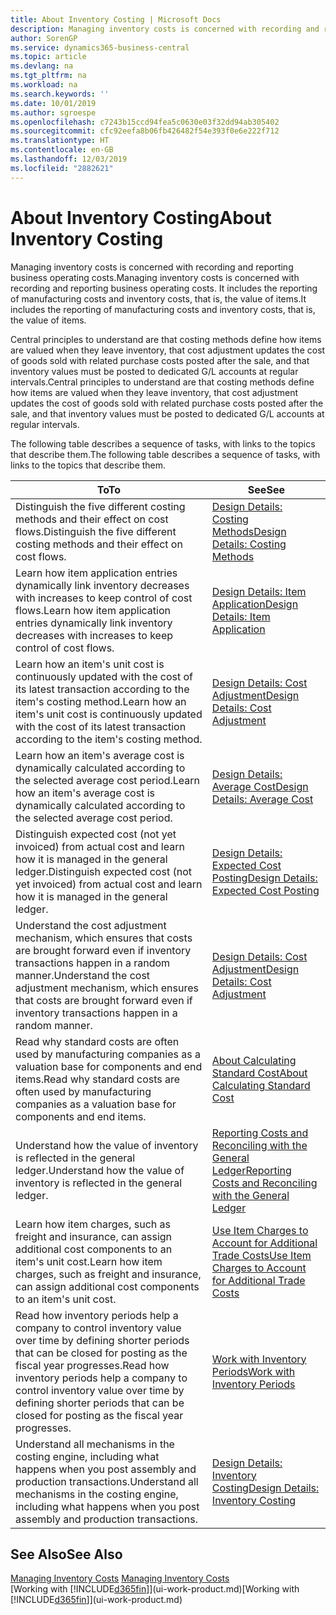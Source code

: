 ```yaml
---
title: About Inventory Costing | Microsoft Docs
description: Managing inventory costs is concerned with recording and reporting business operating costs. It includes the reporting of manufacturing costs and inventory costs, that is, the value of items.
author: SorenGP
ms.service: dynamics365-business-central
ms.topic: article
ms.devlang: na
ms.tgt_pltfrm: na
ms.workload: na
ms.search.keywords: ''
ms.date: 10/01/2019
ms.author: sgroespe
ms.openlocfilehash: c7243b15ccd94fea5c0630e03f32dd94ab305402
ms.sourcegitcommit: cfc92eefa8b06fb426482f54e393f0e6e222f712
ms.translationtype: HT
ms.contentlocale: en-GB
ms.lasthandoff: 12/03/2019
ms.locfileid: "2882621"
---
```

# <a name="about-inventory-costing"></a><span data-ttu-id="27480-104">About Inventory Costing</span><span class="sxs-lookup"><span data-stu-id="27480-104">About Inventory Costing</span></span>
<span data-ttu-id="27480-105">Managing inventory costs is concerned with recording and reporting business operating costs.</span><span class="sxs-lookup"><span data-stu-id="27480-105">Managing inventory costs is concerned with recording and reporting business operating costs.</span></span> <span data-ttu-id="27480-106">It includes the reporting of manufacturing costs and inventory costs, that is, the value of items.</span><span class="sxs-lookup"><span data-stu-id="27480-106">It includes the reporting of manufacturing costs and inventory costs, that is, the value of items.</span></span>  

 <span data-ttu-id="27480-107">Central principles to understand are that costing methods define how items are valued when they leave inventory, that cost adjustment updates the cost of goods sold with related purchase costs posted after the sale, and that inventory values must be posted to dedicated G/L accounts at regular intervals.</span><span class="sxs-lookup"><span data-stu-id="27480-107">Central principles to understand are that costing methods define how items are valued when they leave inventory, that cost adjustment updates the cost of goods sold with related purchase costs posted after the sale, and that inventory values must be posted to dedicated G/L accounts at regular intervals.</span></span>  

 <span data-ttu-id="27480-108">The following table describes a sequence of tasks, with links to the topics that describe them.</span><span class="sxs-lookup"><span data-stu-id="27480-108">The following table describes a sequence of tasks, with links to the topics that describe them.</span></span>   

|<span data-ttu-id="27480-109">**To**</span><span class="sxs-lookup"><span data-stu-id="27480-109">**To**</span></span>|<span data-ttu-id="27480-110">**See**</span><span class="sxs-lookup"><span data-stu-id="27480-110">**See**</span></span>|  
|------------|-------------|  
|<span data-ttu-id="27480-111">Distinguish the five different costing methods and their effect on cost flows.</span><span class="sxs-lookup"><span data-stu-id="27480-111">Distinguish the five different costing methods and their effect on cost flows.</span></span>|[<span data-ttu-id="27480-112">Design Details: Costing Methods</span><span class="sxs-lookup"><span data-stu-id="27480-112">Design Details: Costing Methods</span></span>](design-details-costing-methods.md)|  
|<span data-ttu-id="27480-113">Learn how item application entries dynamically link inventory decreases with increases to keep control of cost flows.</span><span class="sxs-lookup"><span data-stu-id="27480-113">Learn how item application entries dynamically link inventory decreases with increases to keep control of cost flows.</span></span>|[<span data-ttu-id="27480-114">Design Details: Item Application</span><span class="sxs-lookup"><span data-stu-id="27480-114">Design Details: Item Application</span></span>](design-details-item-application.md)|  
|<span data-ttu-id="27480-115">Learn how an item's unit cost is continuously updated with the cost of its latest transaction according to the item's costing method.</span><span class="sxs-lookup"><span data-stu-id="27480-115">Learn how an item's unit cost is continuously updated with the cost of its latest transaction according to the item's costing method.</span></span>|[<span data-ttu-id="27480-116">Design Details: Cost Adjustment</span><span class="sxs-lookup"><span data-stu-id="27480-116">Design Details: Cost Adjustment</span></span>](design-details-cost-adjustment.md)|  
|<span data-ttu-id="27480-117">Learn how an item's average cost is dynamically calculated according to the selected average cost period.</span><span class="sxs-lookup"><span data-stu-id="27480-117">Learn how an item's average cost is dynamically calculated according to the selected average cost period.</span></span>|[<span data-ttu-id="27480-118">Design Details: Average Cost</span><span class="sxs-lookup"><span data-stu-id="27480-118">Design Details: Average Cost</span></span>](design-details-average-cost.md)|  
|<span data-ttu-id="27480-119">Distinguish expected cost (not yet invoiced) from actual cost and learn how it is managed in the general ledger.</span><span class="sxs-lookup"><span data-stu-id="27480-119">Distinguish expected cost (not yet invoiced) from actual cost and learn how it is managed in the general ledger.</span></span>|[<span data-ttu-id="27480-120">Design Details: Expected Cost Posting</span><span class="sxs-lookup"><span data-stu-id="27480-120">Design Details: Expected Cost Posting</span></span>](design-details-expected-cost-posting.md)|  
|<span data-ttu-id="27480-121">Understand the cost adjustment mechanism, which ensures that costs are brought forward even if inventory transactions happen in a random manner.</span><span class="sxs-lookup"><span data-stu-id="27480-121">Understand the cost adjustment mechanism, which ensures that costs are brought forward even if inventory transactions happen in a random manner.</span></span>|[<span data-ttu-id="27480-122">Design Details: Cost Adjustment</span><span class="sxs-lookup"><span data-stu-id="27480-122">Design Details: Cost Adjustment</span></span>](design-details-cost-adjustment.md)|  
|<span data-ttu-id="27480-123">Read why standard costs are often used by manufacturing companies as a valuation base for components and end items.</span><span class="sxs-lookup"><span data-stu-id="27480-123">Read why standard costs are often used by manufacturing companies as a valuation base for components and end items.</span></span>|[<span data-ttu-id="27480-124">About Calculating Standard Cost</span><span class="sxs-lookup"><span data-stu-id="27480-124">About Calculating Standard Cost</span></span>](finance-about-calculating-standard-cost.md)|  
|<span data-ttu-id="27480-125">Understand how the value of inventory is reflected in the general ledger.</span><span class="sxs-lookup"><span data-stu-id="27480-125">Understand how the value of inventory is reflected in the general ledger.</span></span>|[<span data-ttu-id="27480-126">Reporting Costs and Reconciling with the General Ledger</span><span class="sxs-lookup"><span data-stu-id="27480-126">Reporting Costs and Reconciling with the General Ledger</span></span>](finance-report-costs-and-reconcile-with-the-general-ledger.md)|  
|<span data-ttu-id="27480-127">Learn how item charges, such as freight and insurance, can assign additional cost components to an item's unit cost.</span><span class="sxs-lookup"><span data-stu-id="27480-127">Learn how item charges, such as freight and insurance, can assign additional cost components to an item's unit cost.</span></span>|[<span data-ttu-id="27480-128">Use Item Charges to Account for Additional Trade Costs</span><span class="sxs-lookup"><span data-stu-id="27480-128">Use Item Charges to Account for Additional Trade Costs</span></span>](payables-how-assign-item-charges.md)|  
|<span data-ttu-id="27480-129">Read how inventory periods help a company to control inventory value over time by defining shorter periods that can be closed for posting as the fiscal year progresses.</span><span class="sxs-lookup"><span data-stu-id="27480-129">Read how inventory periods help a company to control inventory value over time by defining shorter periods that can be closed for posting as the fiscal year progresses.</span></span>|[<span data-ttu-id="27480-130">Work with Inventory Periods</span><span class="sxs-lookup"><span data-stu-id="27480-130">Work with Inventory Periods</span></span>](finance-how-to-work-with-inventory-periods.md)|  
|<span data-ttu-id="27480-131">Understand all mechanisms in the costing engine, including what happens when you post assembly and production transactions.</span><span class="sxs-lookup"><span data-stu-id="27480-131">Understand all mechanisms in the costing engine, including what happens when you post assembly and production transactions.</span></span>|[<span data-ttu-id="27480-132">Design Details: Inventory Costing</span><span class="sxs-lookup"><span data-stu-id="27480-132">Design Details: Inventory Costing</span></span>](design-details-inventory-costing.md)|  

## <a name="see-also"></a><span data-ttu-id="27480-133">See Also</span><span class="sxs-lookup"><span data-stu-id="27480-133">See Also</span></span>
<span data-ttu-id="27480-134">[Managing Inventory Costs](finance-manage-inventory-costs.md)  </span><span class="sxs-lookup"><span data-stu-id="27480-134">[Managing Inventory Costs](finance-manage-inventory-costs.md)  </span></span>  
<span data-ttu-id="27480-135">[Working with [!INCLUDE[d365fin](includes/d365fin_md.md)]](ui-work-product.md)</span><span class="sxs-lookup"><span data-stu-id="27480-135">[Working with [!INCLUDE[d365fin](includes/d365fin_md.md)]](ui-work-product.md)</span></span>
